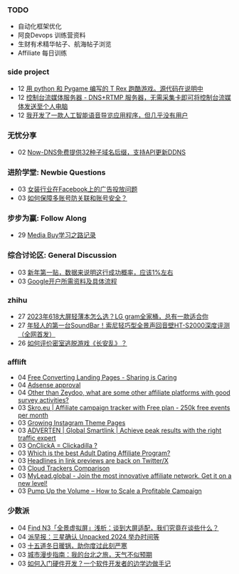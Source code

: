 ### TODO
-  自动化框架优化
-  阿良Devops 训练营资料
-  生财有术精华帖子、航海帖子浏览
-  Affiliate 每日训练

### side project
<!-- sideproject:START -->
-  12 [用 python 和 Pygame 编写的 T Rex 跑酷游戏。源代码在说明中](https://www.youtube.com/watch?v=pZySIXSelCA)
-  12 [控制台流媒体服务器 - DNS+RTMP 服务器，无需采集卡即可将控制台流媒体发送至个人电脑](https://github.com/Aioros/console-streaming-server)
-  12 [我开发了一款人工智能语音导览应用程序，但几乎没有用户](https://www.reddit.com/r/SideProject/comments/18gpp0e/ive_built_an_ai_audio_tour_app_but_have_almost_no/)<!-- sideproject:END -->


### 无忧分享
<!-- ruyo:START -->
-  02 [Now-DNS免费提供32种子域名后缀，支持API更新DDNS](https://51.ruyo.net/18589.html)<!-- ruyo:END -->

### 进阶学堂: Newbie Questions
<!-- advertcn1:START -->
-  03 [女装行业在Facebook上的广告投放问题](https://www.advertcn.com/thread-113541-1-1.html)
-  03 [如何保障多账号防关联和账号安全？](https://www.advertcn.com/thread-113536-1-1.html)<!-- advertcn1:END -->

### 步步为赢: Follow Along
<!-- advertcn2:START -->
-  29 [Media Buy学习之路记录](https://www.advertcn.com/thread-113493-1-1.html)<!-- advertcn2:END -->

### 综合讨论区: General Discussion
<!-- advertcn3:START -->
-  03 [新年第一贴，数据来说明这行成功概率，应该1%左右](https://www.advertcn.com/thread-113550-1-1.html)
-  03 [Google开户所需资料及具体流程](https://www.advertcn.com/thread-113540-1-1.html)<!-- advertcn3:END -->


### zhihu
<!-- zhihu:START -->
-  27 [2023年618大屏轻薄本怎么选？LG gram全家桶，总有一款适合你](http://zhuanlan.zhihu.com/p/632641888?utm_campaign=rss&utm_medium=rss&utm_source=rss&utm_content=title)
-  27 [年轻人的第一台SoundBar！索尼轻巧型全景声回音壁HT-S2000深度评测（全网首发）](http://zhuanlan.zhihu.com/p/630990296?utm_campaign=rss&utm_medium=rss&utm_source=rss&utm_content=title)
-  26 [如何评价密室逃脱游戏《长安乱》？](http://www.zhihu.com/question/563950552/answer/3045961312?utm_campaign=rss&utm_medium=rss&utm_source=rss&utm_content=title)<!-- zhihu:END -->

### afflift
<!-- afflift:START -->
-  04 [Free Converting Landing Pages - Sharing is Caring](https://afflift.com/f/threads/free-converting-landing-pages-sharing-is-caring.11979/)
-  04 [Adsense approval](https://afflift.com/f/threads/adsense-approval.12340/)
-  04 [Other than Zeydoo, what are some other affiliate platforms with good survey activities?](https://afflift.com/f/threads/other-than-zeydoo-what-are-some-other-affiliate-platforms-with-good-survey-activities.12398/)
-  03 [Skro.eu | Affiliate campaign tracker with Free plan - 250k free events per month](https://afflift.com/f/threads/skro-eu-affiliate-campaign-tracker-with-free-plan-250k-free-events-per-month.7260/)
-  03 [Growing Instagram Theme Pages](https://afflift.com/f/threads/growing-instagram-theme-pages.12406/)
-  03 [ADVERTEN | Global Smartlink | Achieve peak results with the right traffic expert](https://afflift.com/f/threads/adverten-global-smartlink-achieve-peak-results-with-the-right-traffic-expert.7526/)
-  03 [OnClickA = Clickadilla ?](https://afflift.com/f/threads/onclicka-clickadilla.12408/)
-  03 [Which is the best Adult Dating Affiliate Program?](https://afflift.com/f/threads/which-is-the-best-adult-dating-affiliate-program.12141/)
-  03 [Headlines in link previews are back on Twitter/X](https://afflift.com/f/threads/headlines-in-link-previews-are-back-on-twitter-x.12412/)
-  03 [Cloud Trackers Comparison](https://afflift.com/f/threads/cloud-trackers-comparison.10165/)
-  03 [MyLead.global - Join the most innovative affiliate network. Get it on a new level!](https://afflift.com/f/threads/mylead-global-join-the-most-innovative-affiliate-network-get-it-on-a-new-level.2151/)
-  03 [Pump Up the Volume – How to Scale a Profitable Campaign](https://afflift.com/f/threads/pump-up-the-volume-%E2%80%93-how-to-scale-a-profitable-campaign.4239/)<!-- afflift:END -->

### 少数派
<!-- sspai:START -->
-  04 [Find N3「全景虚拟屏」浅析：谈到大屏适配，我们究竟在谈些什么？](https://sspai.com/post/84641)
-  04 [派早报：三星确认 Unpacked 2024 举办时间等](https://sspai.com/post/85555)
-  03 [十五道冬日暖锅，助你度过此刻严寒](https://sspai.com/prime/story/one-pot-recipes-for-winter)
-  03 [城市漫步指南：我的台北之旅，天气不似预期](https://sspai.com/post/85206)
-  03 [如何入门硬件开发？一个软件开发者的边学边做手记](https://sspai.com/post/85507)<!-- sspai:END -->
